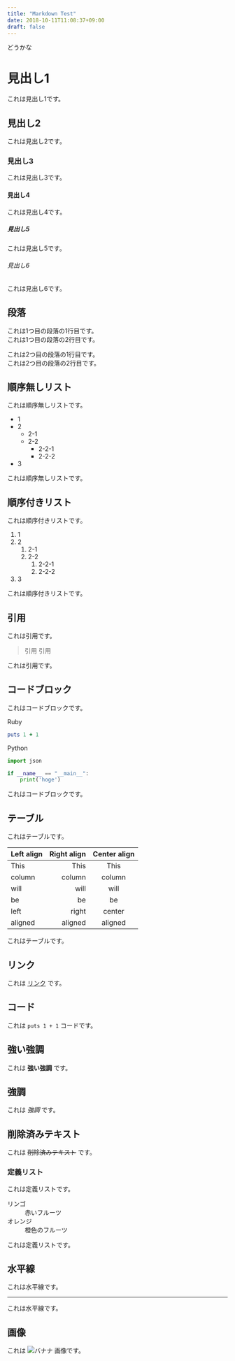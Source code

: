 ```yaml
---
title: "Markdown Test"
date: 2018-10-11T11:08:37+09:00
draft: false
---
```


どうかな

# 見出し1

これは見出し1です。

## 見出し2

これは見出し2です。

### 見出し3

これは見出し3です。

#### 見出し4

これは見出し4です。

##### 見出し5

これは見出し5です。

###### 見出し6

これは見出し6です。

## 段落

これは1つ目の段落の1行目です。  
これは1つ目の段落の2行目です。

これは2つ目の段落の1行目です。  
これは2つ目の段落の2行目です。

## 順序無しリスト

これは順序無しリストです。

- 1
- 2
    - 2-1
    - 2-2
        - 2-2-1
        - 2-2-2
- 3

これは順序無しリストです。

## 順序付きリスト

これは順序付きリストです。

1. 1
1. 2
    1. 2-1
    1. 2-2
        1. 2-2-1
        1. 2-2-2
1. 3

これは順序付きリストです。

## 引用

これは引用です。

> 引用
> 引用

これは引用です。

## コードブロック

これはコードブロックです。

Ruby

```ruby
puts 1 + 1
```

Python

```python
import json

if __name__ == "__main__":
    print('hoge')
```

これはコードブロックです。

## テーブル

これはテーブルです。

| Left align | Right align | Center align |
|:-----------|------------:|:------------:|
| This       |        This |     This     |
| column     |      column |    column    |
| will       |        will |     will     |
| be         |          be |      be      |
| left       |       right |    center    |
| aligned    |     aligned |   aligned    |

これはテーブルです。

## リンク

これは [リンク](http://example.com) です。

## コード

これは `puts 1 + 1` コードです。

## 強い強調

これは **強い強調** です。

## 強調

これは *強調* です。

## 削除済みテキスト

これは ~~削除済みテキスト~~ です。

### 定義リスト

これは定義リストです。

<dl>
  <dt>リンゴ</dt>
  <dd>赤いフルーツ</dd>
  <dt>オレンジ</dt>
  <dd>橙色のフルーツ</dd>
</dl>

これは定義リストです。

## 水平線

これは水平線です。

---

これは水平線です。

## 画像

これは ![バナナ](https://upload.wikimedia.org/wikipedia/commons/thumb/d/de/Bananavarieties.jpg/220px-Bananavarieties.jpg) 画像です。